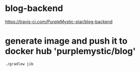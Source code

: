 # blog-backend
https://travis-ci.com/PurpleMystic-star/blog-backend

# generate image and push it to docker hub 'purplemystic/blog'
```shell script
./gradlew jib
```
